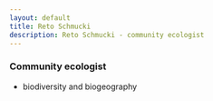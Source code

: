 ```yaml
---
layout: default
title: Reto Schmucki
description: Reto Schmucki - community ecologist
---
```


### Community ecologist
  - biodiversity and biogeography
